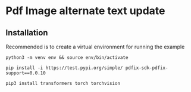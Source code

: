 # Pdf Image alternate text update

## Installation
Recommended is to create a virtual environment for running the example
```
python3 -m venv env && source env/bin/activate
```

```
pip install -i https://test.pypi.org/simple/ pdfix-sdk-pdfix-support==0.0.10
```

```
pip3 install transformers torch torchvision
```
